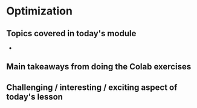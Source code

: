 # Optimization

## Topics covered in today's module
* 

## Main takeaways from doing the Colab exercises
<To be filled>

## Challenging / interesting / exciting aspect of today's lesson
<To be filled>
